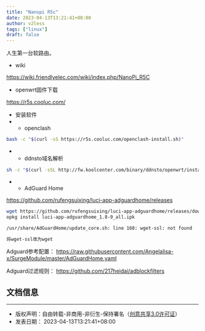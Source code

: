 ```yaml
---
title: "Nanopi R5c"
date: 2023-04-13T13:21:41+08:00
author: v2less
tags: ["linux"]
draft: false
---
```


人生第一台软路由。

- wiki

https://wiki.friendlyelec.com/wiki/index.php/NanoPi_R5C

- openwrt固件下载

https://r5s.cooluc.com/

- 安装软件
- - openclash

```bash
bash -c "$(curl -sS https://r5s.cooluc.com/openclash-install.sh)"
```

- - ddnsto域名解析

```bash
sh -c "$(curl -sSL http://fw.koolcenter.com/binary/ddnsto/openwrt/install_ddnsto.sh)"
```
- - AdGuard Home

https://github.com/rufengsuixing/luci-app-adguardhome/releases

```bash
wget https://github.com/rufengsuixing/luci-app-adguardhome/releases/download/1.8-9/luci-app-adguardhome_1.8-9_all.ipk
opkg install luci-app-adguardhome_1.8-9_all.ipk
```
```bash
/usr/share/AdGuardHome/update_core.sh: line 168: wget-ssl: not found
```
```bash
将wget-ssl改为wget
```
Adguard参考配置：
https://raw.githubusercontent.com/Angelalisa-x/SurgeModule/master/AdGuardHome.yaml

Adguard过滤规则：
https://github.com/217heidai/adblockfilters

## 文档信息
---
- 版权声明：自由转载-非商用-非衍生-保持署名（[创意共享3.0许可证](https://creativecommons.org/licenses/by-nc-nd/3.0/deed.zh)）
- 发表日期： 2023-04-13T13:21:41+08:00
